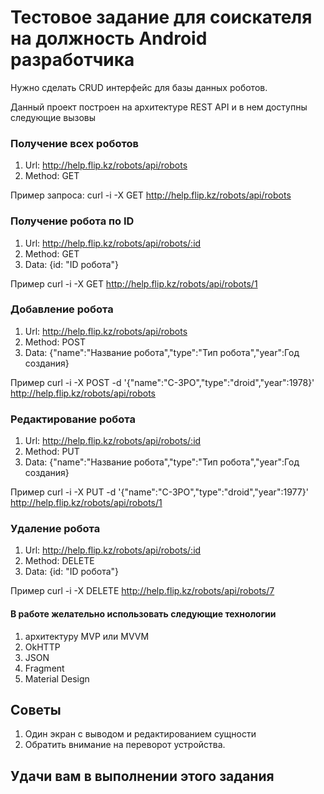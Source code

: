 # Тестовое задание для соискателя на должность  Android разработчика

Нужно сделать CRUD интерфейс для базы данных роботов.

Данный проект построен на архитектуре REST API и в нем доступны следующие вызовы

### Получение всех роботов

1. Url: http://help.flip.kz/robots/api/robots
2. Method: GET

Пример запроса:
curl -i -X GET http://help.flip.kz/robots/api/robots

### Получение робота по ID
1. Url: http://help.flip.kz/robots/api/robots/:id
2. Method: GET
3. Data: {id: "ID робота"}

Пример
curl -i -X GET http://help.flip.kz/robots/api/robots/1

### Добавление робота
1. Url: http://help.flip.kz/robots/api/robots
2. Method: POST
3. Data: {"name":"Название робота","type":"Тип робота","year":Год создания}

Пример
curl -i -X POST -d '{"name":"C-3PO","type":"droid","year":1978}' http://help.flip.kz/robots/api/robots

### Редактирование робота
1. Url: http://help.flip.kz/robots/api/robots/:id
2. Method: PUT
3. Data: {"name":"Название робота","type":"Тип робота","year":Год создания}

Пример
curl -i -X PUT -d '{"name":"C-3PO","type":"droid","year":1977}' http://help.flip.kz/robots/api/robots/1

### Удаление робота
1. Url: http://help.flip.kz/robots/api/robots/:id
2. Method: DELETE
3. Data: {id: "ID робота"}

Пример
curl -i -X DELETE http://help.flip.kz/robots/api/robots/7

#### В работе желательно использовать следующие технологии
1. архитектуру MVP или MVVM
2. OkHTTP
3. JSON
4. Fragment
5. Material Design

## Советы
1. Один экран с выводом и редактированием сущности
2. Обратить внимание на переворот устройства.

## Удачи вам в выполнении этого задания
